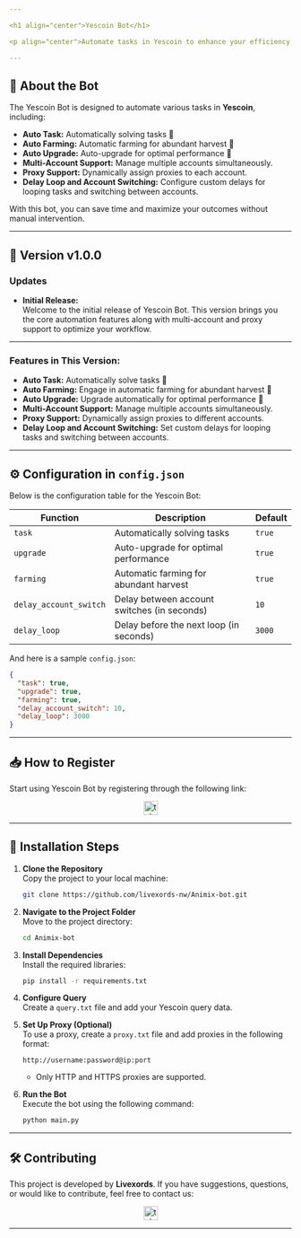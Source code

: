 ```yaml
---

<h1 align="center">Yescoin Bot</h1>

<p align="center">Automate tasks in Yescoin to enhance your efficiency and maximize your results!</p>

---
```


## 🚀 **About the Bot**

The Yescoin Bot is designed to automate various tasks in **Yescoin**, including:

- **Auto Task:** Automatically solving tasks 🤖
- **Auto Farming:** Automatic farming for abundant harvest 🌾
- **Auto Upgrade:** Auto-upgrade for optimal performance 🚀
- **Multi-Account Support:** Manage multiple accounts simultaneously.
- **Proxy Support:** Dynamically assign proxies to each account.
- **Delay Loop and Account Switching:** Configure custom delays for looping tasks and switching between accounts.

With this bot, you can save time and maximize your outcomes without manual intervention.

---

## 🌟 Version v1.0.0

### Updates

- **Initial Release:**  
  Welcome to the initial release of Yescoin Bot. This version brings you the core automation features along with multi-account and proxy support to optimize your workflow.

---

### **Features in This Version:**

- **Auto Task:** Automatically solve tasks 🤖
- **Auto Farming:** Engage in automatic farming for abundant harvest 🌾
- **Auto Upgrade:** Upgrade automatically for optimal performance 🚀
- **Multi-Account Support:** Manage multiple accounts simultaneously.
- **Proxy Support:** Dynamically assign proxies to different accounts.
- **Delay Loop and Account Switching:** Set custom delays for looping tasks and switching between accounts.

---

## ⚙️ **Configuration in `config.json`**

Below is the configuration table for the Yescoin Bot:

| **Function**           | **Description**                             | **Default** |
| ---------------------- | ------------------------------------------- | ----------- |
| `task`                 | Automatically solving tasks                 | `true`      |
| `upgrade`              | Auto-upgrade for optimal performance        | `true`      |
| `farming`              | Automatic farming for abundant harvest      | `true`      |
| `delay_account_switch` | Delay between account switches (in seconds) | `10`        |
| `delay_loop`           | Delay before the next loop (in seconds)     | `3000`      |

And here is a sample `config.json`:

```json
{
  "task": true,
  "upgrade": true,
  "farming": true,
  "delay_account_switch": 10,
  "delay_loop": 3000
}
```

---

## 📥 **How to Register**

Start using Yescoin Bot by registering through the following link:

<div align="center">
  <a href="https://t.me/theYescoin_bot/Yescoin?startapp=RTQrBY" target="_blank">
    <img src="https://img.shields.io/static/v1?message=Yescoin&logo=telegram&label=&color=2CA5E0&logoColor=white&labelColor=&style=for-the-badge" height="25" alt="telegram logo" />
  </a>
</div>

---

## 📖 **Installation Steps**

1. **Clone the Repository**  
   Copy the project to your local machine:

   ```bash
   git clone https://github.com/livexords-nw/Animix-bot.git
   ```

2. **Navigate to the Project Folder**  
   Move to the project directory:

   ```bash
   cd Animix-bot
   ```

3. **Install Dependencies**  
   Install the required libraries:

   ```bash
   pip install -r requirements.txt
   ```

4. **Configure Query**  
   Create a `query.txt` file and add your Yescoin query data.

5. **Set Up Proxy (Optional)**  
   To use a proxy, create a `proxy.txt` file and add proxies in the following format:

   ```
   http://username:password@ip:port
   ```

   - Only HTTP and HTTPS proxies are supported.

6. **Run the Bot**  
   Execute the bot using the following command:

   ```bash
   python main.py
   ```

---

## 🛠️ **Contributing**

This project is developed by **Livexords**. If you have suggestions, questions, or would like to contribute, feel free to contact us:

<div align="center">
  <a href="https://t.me/livexordsscript" target="_blank">
    <img src="https://img.shields.io/static/v1?message=Livexords&logo=telegram&label=&color=2CA5E0&logoColor=white&labelColor=&style=for-the-badge" height="25" alt="telegram logo" />
  </a>
</div>

---
